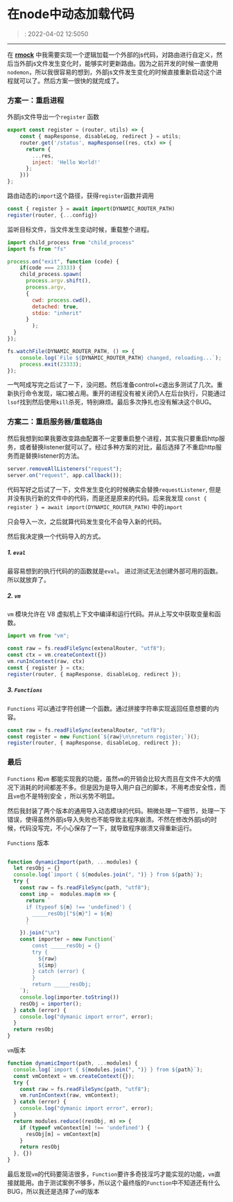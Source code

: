# 在node中动态加载代码
>: 2022-04-02 12:5050

---

在 **[ rmock](https://github.com/TBXark/rmock)** 中我需要实现一个逻辑加载一个外部的js代码，对路由进行自定义，然后当外部js文件发生变化时，能够实时更新路由。因为之前开发的时候一直使用`nodemon`，所以我很容易的想到，外部js文件发生变化的时候直接重新启动这个进程就可以了。然后方案一很快的就完成了。



### 方案一：重启进程

外部js文件导出一个`register` 函数

```js
export const register = (router, utils) => {
    const { mapResponse, disableLog, redirect } = utils;
    router.get('/status', mapResponse((res, ctx) => {
      return {
        ...res,
        inject: 'Hello World!'
      };
    }))
};
```

路由动态的`import`这个路径，获得`register`函数并调用

```js
const { register } = await import(DYNAMIC_ROUTER_PATH)
register(router, {...config})
```

监听目标文件，当文件发生变动时候，重载整个进程。

```js
import child_process from "child_process"
import fs from "fs"

process.on("exit", function (code) {
	if(code === 23333) {
    child_process.spawn(
      process.argv.shift(),
      process.argv,
      {
        cwd: process.cwd(),
        detached: true,
        stdio: "inherit"
      }
		);
  }
});

fs.watchFile(DYNAMIC_ROUTER_PATH, () => {
	console.log(`File ${DYNAMIC_ROUTER_PATH} changed, reloading...`);
	process.exit(23333);
});

```

一气呵成写完之后试了一下，没问题。然后准备control+c退出多测试了几次。重新执行命令发现，端口被占用。重开的进程没有被关闭仍人在后台执行，只能通过`lsof`找到然后使用`kill`杀死，特别麻烦。最后多次挣扎也没有解决这个BUG。



### 方案二：重启服务器/重载路由

然后我想到如果我要改变路由配置不一定要重启整个进程，其实我只要重启http服务，或者替换listener就可以了。经过多种方案的对比，最后选择了不重启http服务而是替换listener的方法。

```js
server.removeAllListeners("request");
server.on("request", app.callback());
```



代码写好之后试了一下，文件发生变化的时候确实会替换`requestListener`, 但是并没有执行新的文件中的代码，而是还是原来的代码。后来我发现 `const { register } = await import(DYNAMIC_ROUTER_PATH)` 中的`import`

只会导入一次，之后就算代码发生变化不会导入新的代码。

然后我决定换一个代码导入的方式。



##### 1. `eval` 

最容易想到的执行代码的的函数就是`eval`。 进过测试无法创建外部可用的函数。所以就放弃了。



##### 2. `vm`

`vm` 模块允许在 V8 虚拟机上下文中编译和运行代码。并从上写文中获取变量和函数。

```js
import vm from "vm";

const raw = fs.readFileSync(extenalRouter, "utf8");
const ctx = vm.createContext({})
vm.runInContext(raw, ctx)
const { register } = ctx;
register(router, { mapResponse, disableLog, redirect });
```



##### 3. `Functions` 

`Functions` 可以通过字符创建一个函数。通过拼接字符串实现返回任意想要的内容。

```js
const raw = fs.readFileSync(extenalRouter, "utf8");
const register = new Function(`${raw}\n\nreturn register;`)();
register(router, { mapResponse, disableLog, redirect });
```



### 最后

`Functions` 和`vm` 都能实现我的功能，虽然`vm`的开销会比较大而且在文件不大的情况下消耗的时间都差不多。但是因为是导入用户自己的脚本，不用考虑安全性，而且`vm`也不是特别安全 ，所以劣势不明显。

然后我封装了两个版本的通用导入动态模块的代码。稍微处理一下细节，处理一下错误，使得虽然外部js导入失败也不能导致主程序崩溃。不然在修改外部js的时候，代码没写完，不小心保存了一下，就导致程序崩溃又得重新运行。



`Functions` 版本

```js

function dynamicImport(path, ...modules) {
  let resObj = {}
  console.log(`import { ${modules.join(", ")} } from ${path}`);
  try {
    const raw = fs.readFileSync(path, "utf8");
    const imp =  modules.map(m => {
      return `
      if (typeof ${m} !== 'undefined') {
        _____resObj["${m}"] = ${m}
      } 
      `
    }).join("\n")
    const importer = new Function(`
        const _____resObj = {}
        try {
          ${raw}
          ${imp}
        } catch (error) {
        }
        return _____resObj;
    `);
    console.log(importer.toString())
    resObj = importer();
  } catch (error) {
    console.log("dymanic import error", error);
  }
  return resObj
}

```



`vm`版本

```js
function dynamicImport(path, ...modules) {
  console.log(`import { ${modules.join(", ")} } from ${path}`);
  const vmContext = vm.createContext({});
  try {
    const raw = fs.readFileSync(path, "utf8");
    vm.runInContext(raw, vmContext);
  } catch (error) {
    console.log("dymanic import error", error);
  }
  return modules.reduce((resObj, m) => {
    if (typeof vmContext[m] !== 'undefined') {
      resObj[m] = vmContext[m]
    }
    return resObj
  }, {})
}
```



最后发现`vm`的代码要简洁很多，`Function`要许多奇技淫巧才能实现的功能，`vm`直接就能用。由于测试案例不够多，所以这个最终版的`Function`中不知道还有什么BUG，所以我还是选择了`vm`的版本

